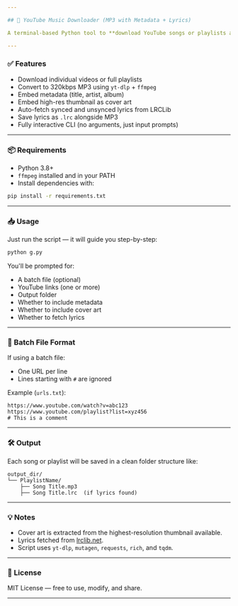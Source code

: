 ```yaml
---

## 🎵 YouTube Music Downloader (MP3 with Metadata + Lyrics)

A terminal-based Python tool to **download YouTube songs or playlists as high-quality MP3s**, with optional **metadata, cover art, and synced lyrics**.

---
```


### ✅ Features

* Download individual videos or full playlists
* Convert to 320kbps MP3 using `yt-dlp` + `ffmpeg`
* Embed metadata (title, artist, album)
* Embed high-res thumbnail as cover art
* Auto-fetch synced and unsynced lyrics from LRCLib
* Save lyrics as `.lrc` alongside MP3
* Fully interactive CLI (no arguments, just input prompts)

---

### 📦 Requirements

* Python 3.8+
* `ffmpeg` installed and in your PATH
* Install dependencies with:

```bash
pip install -r requirements.txt
```

---

### 📥 Usage

Just run the script — it will guide you step-by-step:

```bash
python g.py
```

You'll be prompted for:

* A batch file (optional)
* YouTube links (one or more)
* Output folder
* Whether to include metadata
* Whether to include cover art
* Whether to fetch lyrics

---

### 📁 Batch File Format

If using a batch file:

* One URL per line
* Lines starting with `#` are ignored

Example (`urls.txt`):

```
https://www.youtube.com/watch?v=abc123
https://www.youtube.com/playlist?list=xyz456
# This is a comment
```

---

### 🛠 Output

Each song or playlist will be saved in a clean folder structure like:

```
output_dir/
└── PlaylistName/
    ├── Song Title.mp3
    ├── Song Title.lrc  (if lyrics found)
```

---

### 💡 Notes

* Cover art is extracted from the highest-resolution thumbnail available.
* Lyrics fetched from [lrclib.net](https://lrclib.net/).
* Script uses `yt-dlp`, `mutagen`, `requests`, `rich`, and `tqdm`.

---

### 🧾 License

MIT License — free to use, modify, and share.

---
